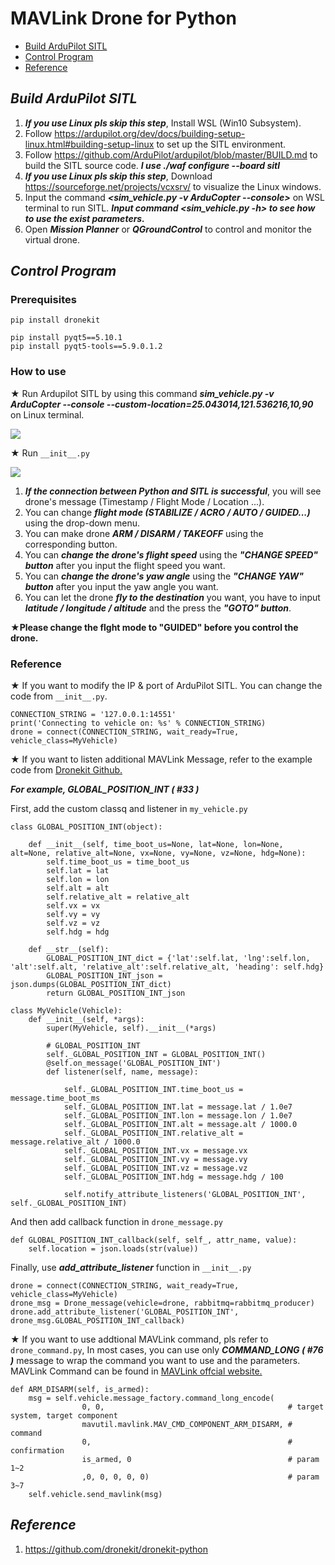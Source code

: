 # MAVLink Drone for Python

- [Build ArduPilot SITL](#A)
- [Control Program](#B)
- [Reference](#C)

## *<a id="A">Build ArduPilot SITL</a>*
1. ***If you use Linux pls skip this step***, Install WSL (Win10 Subsystem).
2. Follow https://ardupilot.org/dev/docs/building-setup-linux.html#building-setup-linux to set up the SITL environment.
3. Follow https://github.com/ArduPilot/ardupilot/blob/master/BUILD.md to build the SITL source code. ***I use ./waf configure --board sitl***
4. ***If you use Linux pls skip this step***, Download https://sourceforge.net/projects/vcxsrv/ to visualize the Linux windows.
5. Input the command ***<sim_vehicle.py -v ArduCopter --console>*** on WSL terminal to run SITL. ***Input command <sim_vehicle.py -h> to see how to use the exist parameters.***
6. Open ***Mission Planner*** or ***QGroundControl*** to control and monitor the virtual drone.


## *<a id="B">Control Program</a>*

### Prerequisites
```
pip install dronekit
```
```
pip install pyqt5==5.10.1
pip install pyqt5-tools==5.9.0.1.2
```

### How to use
★ Run Ardupilot SITL by using this command ***sim_vehicle.py -v ArduCopter --console --custom-location=25.043014,121.536216,10,90*** on Linux terminal.

![](https://i.imgur.com/0aSJuM0.jpg)

★ Run ```__init__.py``` 

![](https://i.imgur.com/gT2Sa7Y.png)

1. ***If the connection between Python and SITL is successful***, you will see drone's message (Timestamp / Flight Mode / Location ...).
2. You can change ***flight mode (STABILIZE / ACRO / AUTO / GUIDED...)*** using the drop-down menu.
3. You can make drone ***ARM / DISARM / TAKEOFF*** using the corresponding button.
4. You can ***change the drone's flight speed*** using the ***"CHANGE SPEED" button*** after you input the flight speed you want.
5. You can ***change the drone's yaw angle*** using the ***"CHANGE YAW" button*** after you input the yaw angle you want.
6. You can let the drone ***fly to the destination*** you want, you have to input ***latitude / longitude / altitude*** and the press the ***"GOTO" button***.

**★Please change the flght mode to "GUIDED" before you control the drone.**
### Reference
★ If you want to modify the IP & port of ArduPilot SITL. You can change the code from ```__init__.py```.
```java=0
CONNECTION_STRING = '127.0.0.1:14551'
print('Connecting to vehicle on: %s' % CONNECTION_STRING)
drone = connect(CONNECTION_STRING, wait_ready=True, vehicle_class=MyVehicle)
```
★ If you want to listen additional MAVLink Message, refer to the example code from [Dronekit Github.](https://github.com/dronekit/dronekit-python/blob/master/examples/create_attribute/create_attribute.py)

***For example, GLOBAL_POSITION_INT ( #33 )*** 

First, add the custom classq and listener in ```my_vehicle.py``` 

```python=1
class GLOBAL_POSITION_INT(object):

    def __init__(self, time_boot_us=None, lat=None, lon=None, alt=None, relative_alt=None, vx=None, vy=None, vz=None, hdg=None):
        self.time_boot_us = time_boot_us
        self.lat = lat
        self.lon = lon
        self.alt = alt
        self.relative_alt = relative_alt
        self.vx = vx
        self.vy = vy
        self.vz = vz        
        self.hdg = hdg
        
    def __str__(self):
        GLOBAL_POSITION_INT_dict = {'lat':self.lat, 'lng':self.lon, 'alt':self.alt, 'relative_alt':self.relative_alt, 'heading': self.hdg}
        GLOBAL_POSITION_INT_json = json.dumps(GLOBAL_POSITION_INT_dict)
        return GLOBAL_POSITION_INT_json

```

```python=1
class MyVehicle(Vehicle):
    def __init__(self, *args):
        super(MyVehicle, self).__init__(*args)

        # GLOBAL_POSITION_INT
        self._GLOBAL_POSITION_INT = GLOBAL_POSITION_INT()
        @self.on_message('GLOBAL_POSITION_INT')
        def listener(self, name, message):

            self._GLOBAL_POSITION_INT.time_boot_us = message.time_boot_ms
            self._GLOBAL_POSITION_INT.lat = message.lat / 1.0e7
            self._GLOBAL_POSITION_INT.lon = message.lon / 1.0e7
            self._GLOBAL_POSITION_INT.alt = message.alt / 1000.0
            self._GLOBAL_POSITION_INT.relative_alt = message.relative_alt / 1000.0
            self._GLOBAL_POSITION_INT.vx = message.vx
            self._GLOBAL_POSITION_INT.vy = message.vy
            self._GLOBAL_POSITION_INT.vz = message.vz
            self._GLOBAL_POSITION_INT.hdg = message.hdg / 100

            self.notify_attribute_listeners('GLOBAL_POSITION_INT', self._GLOBAL_POSITION_INT)

```
And then add callback function in ```drone_message.py```
```python=1
def GLOBAL_POSITION_INT_callback(self, self_, attr_name, value):
    self.location = json.loads(str(value))
```
Finally, use ***add_attribute_listener*** function in ```__init__.py```
```python=1
drone = connect(CONNECTION_STRING, wait_ready=True, vehicle_class=MyVehicle)
drone_msg = Drone_message(vehicle=drone, rabbitmq=rabbitmq_producer)
drone.add_attribute_listener('GLOBAL_POSITION_INT', drone_msg.GLOBAL_POSITION_INT_callback)
```
★ If you want to use addtional MAVLink command, pls refer to ```drone_command.py```, In most cases, you can use only ***COMMAND_LONG ( #76 )*** message to wrap the command you want to use and the parameters. MAVLink Command can be found in [MAVLink offcial website.](https://mavlink.io/en/messages/common.html#mav_commands)

```python=1
def ARM_DISARM(self, is_armed):
    msg = self.vehicle.message_factory.command_long_encode(
                0, 0,                                         # target system, target component
                mavutil.mavlink.MAV_CMD_COMPONENT_ARM_DISARM, # command
                0,                                            # confirmation
                is_armed, 0                                   # param 1~2
                ,0, 0, 0, 0, 0)                               # param 3~7
    self.vehicle.send_mavlink(msg)
```

## *<a id="C">Reference</a>*

1. https://github.com/dronekit/dronekit-python

